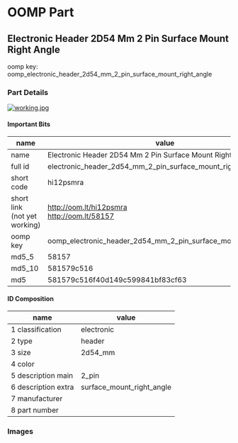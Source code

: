 # OOMP Part  
## Electronic Header 2D54 Mm 2 Pin Surface Mount Right Angle  
  
oomp key: oomp_electronic_header_2d54_mm_2_pin_surface_mount_right_angle  
  
### Part Details  
  
[![working.jpg](working_600.jpg)](working.jpg)  
  
#### Important Bits  
| name | value | 
| --- | --- | 
| name | Electronic Header 2D54 Mm 2 Pin Surface Mount Right Angle | 
| full id | electronic_header_2d54_mm_2_pin_surface_mount_right_angle | 
| short code | hi12psmra | 
| short link<br>(not yet working) | http://oom.lt/hi12psmra<br>http://oom.lt/58157 | 
| oomp key | oomp_electronic_header_2d54_mm_2_pin_surface_mount_right_angle | 
| md5_5 | 58157 | 
| md5_10 | 581579c516 | 
| md5 | 581579c516f40d149c599841bf83cf63 | 
#### ID Composition  
| name | value | 
| --- | --- | 
| 1 classification | electronic | 
| 2 type | header | 
| 3 size | 2d54_mm | 
| 4 color |  | 
| 5 description main | 2_pin | 
| 6 description extra | surface_mount_right_angle | 
| 7 manufacturer |  | 
| 8 part number |  | 
### Images  
